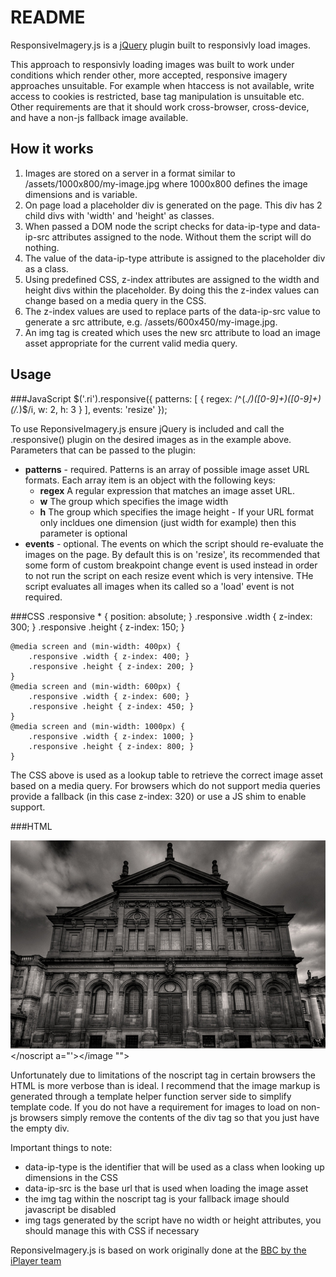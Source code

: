 README
======

ResponsiveImagery.js is a [jQuery](http://docs.jquery.com/Downloading_jQuery) plugin built to responsivly load images. 

This approach to responsivly loading images was built to work under conditions which render other, more accepted, responsive imagery approaches unsuitable. For example when htaccess is not available, write access to cookies is restricted, base tag manipulation is unsuitable etc. Other requirements are that it should work cross-browser, cross-device, and have a non-js fallback image available.

How it works
------------
1.  Images are stored on a server in a format similar to /assets/1000x800/my-image.jpg where 1000x800 defines the image dimensions and is variable.
2.  On page load a placeholder div is generated on the page. This div has 2 child divs with 'width' and 'height' as classes.
3.  When passed a DOM node the script checks for data-ip-type and data-ip-src attributes assigned to the node. Without them the script will do nothing.
4.  The value of the data-ip-type attribute is assigned to the placeholder div as a class.
5.  Using predefined CSS, z-index attributes are assigned to the width and height divs within the placeholder. By doing this the z-index values can change based on a media query in the CSS.
6.  The z-index values are used to replace parts of the data-ip-src value to generate a src attribute, e.g. /assets/600x450/my-image.jpg.
7.  An img tag is created which uses the new src attribute to load an image asset appropriate for the current valid media query.


Usage
-----
###JavaScript
	$('.ri').responsive({
		patterns: [
			{
				regex: /^(.*\/)([0-9]+)([0-9]+)(\/.*)$/i,
				w: 2,
				h: 3
			}
		],
		events: 'resize'
	});

To use ReponsiveImagery.js ensure jQuery is included and call the .responsive() plugin on the desired images as in the example above. Parameters that can be passed to the plugin:

*   **patterns** - required. Patterns is an array of possible image asset URL formats. Each array item is an object with the following keys:
	*  **regex** A regular expression that matches an image asset URL.
	*  **w** The group which specifies the image width
	*  **h** The group which specifies the image height - If your URL format only incldues one dimension (just width for example) then this parameter is optional
*   **events** - optional. The events on which the script should re-evaluate the images on the page. By default this is on 'resize', its recommended that some form of custom breakpoint change event is used instead in order to not run the script on each resize event which is very intensive. THe script evaluates all images when its called so a 'load' event is not required. 

###CSS
	.responsive * {
		position: absolute;
	}
	.responsive .width { z-index: 300; }
	.responsive .height { z-index: 150; }

	@media screen and (min-width: 400px) {
		.responsive .width { z-index: 400; }
		.responsive .height { z-index: 200; }
	}
	@media screen and (min-width: 600px) {
		.responsive .width { z-index: 600; }
		.responsive .height { z-index: 450; }
	}
	@media screen and (min-width: 1000px) {
		.responsive .width { z-index: 1000; }
		.responsive .height { z-index: 800; }
	}

The CSS above is used as a lookup table to retrieve the correct image asset based on a media query. For browsers which do not support media queries provide a fallback (in this case z-index: 320) or use a JS shim to enable support.

###HTML
	<div class="ri" data-ip-type="responsive" data-ip-src="assets/768/my-image.jpeg">
		<script>
			document.write("<image a=\'");
		</script>
		<noscript>
			<img class="responsive" src="assets/768/my-image.jpeg" />
		</noscript a="\'></image \"">
	</div>

Unfortunately due to limitations of the noscript tag in certain browsers the HTML is more verbose than is ideal. I recommend that the image markup is generated through a template helper function server side to simplify template code. If you do not have a requirement for images to load on non-js browsers simply remove the contents of the div tag so that you just have the empty div.

Important things to note:
*   data-ip-type is the identifier that will be used as a class when looking up dimensions in the CSS
*   data-ip-src is the base url that is used when loading the image asset
*   the img tag within the noscript tag is your fallback image should javascript be disabled
*   img tags generated by the script have no width or height attributes, you should manage this with CSS if necessary


ReponsiveImagery.js is based on work originally done at the [BBC by the iPlayer team](http://www.bbc.co.uk/blogs/bbcinternet/2012/05/channel_website_new_tech.html)